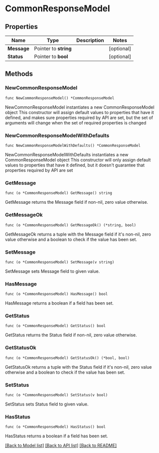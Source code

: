 # CommonResponseModel

## Properties

Name | Type | Description | Notes
------------ | ------------- | ------------- | -------------
**Message** | Pointer to **string** |  | [optional] 
**Status** | Pointer to **bool** |  | [optional] 

## Methods

### NewCommonResponseModel

`func NewCommonResponseModel() *CommonResponseModel`

NewCommonResponseModel instantiates a new CommonResponseModel object
This constructor will assign default values to properties that have it defined,
and makes sure properties required by API are set, but the set of arguments
will change when the set of required properties is changed

### NewCommonResponseModelWithDefaults

`func NewCommonResponseModelWithDefaults() *CommonResponseModel`

NewCommonResponseModelWithDefaults instantiates a new CommonResponseModel object
This constructor will only assign default values to properties that have it defined,
but it doesn't guarantee that properties required by API are set

### GetMessage

`func (o *CommonResponseModel) GetMessage() string`

GetMessage returns the Message field if non-nil, zero value otherwise.

### GetMessageOk

`func (o *CommonResponseModel) GetMessageOk() (*string, bool)`

GetMessageOk returns a tuple with the Message field if it's non-nil, zero value otherwise
and a boolean to check if the value has been set.

### SetMessage

`func (o *CommonResponseModel) SetMessage(v string)`

SetMessage sets Message field to given value.

### HasMessage

`func (o *CommonResponseModel) HasMessage() bool`

HasMessage returns a boolean if a field has been set.

### GetStatus

`func (o *CommonResponseModel) GetStatus() bool`

GetStatus returns the Status field if non-nil, zero value otherwise.

### GetStatusOk

`func (o *CommonResponseModel) GetStatusOk() (*bool, bool)`

GetStatusOk returns a tuple with the Status field if it's non-nil, zero value otherwise
and a boolean to check if the value has been set.

### SetStatus

`func (o *CommonResponseModel) SetStatus(v bool)`

SetStatus sets Status field to given value.

### HasStatus

`func (o *CommonResponseModel) HasStatus() bool`

HasStatus returns a boolean if a field has been set.


[[Back to Model list]](../README.md#documentation-for-models) [[Back to API list]](../README.md#documentation-for-api-endpoints) [[Back to README]](../README.md)


